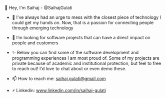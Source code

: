 👋 Hey, I'm Saihaj - @SaihajGulati

  - 🌱 I've always had an urge to mess with the closest piece of technology I could get my hands on. Now, that is a passion for connecting people through emerging technology
  - 👀 I’m looking for software projects that can have a direct impact on people and customers
  - ✨ Below you can find some of the software development and programming experiences I am most proud of. Some of my projects are private because of academic and institutional protection, but feel to free to reach out! I'd love to chat about or even demo these.

  
- 📫 How to reach me: saihaj.gulati@gmail.com
- ⚡ Linkedin: www.linkedin.com/in/saihaj-gulati

<!---
- 🤔 I’m looking for help with ...
- 💬 Ask me about ...
- 😄 Pronouns: ...
- ⚡ Fun fact: ...
-->
